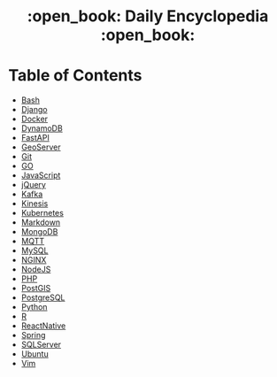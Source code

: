<div align="center">
  <h1>:open_book: Daily Encyclopedia :open_book:</h1>
</div>

# Table of Contents

- [Bash](./bash/README.md)
- [Django](./django/README.md)
- [Docker](./docker/README.md)
- [DynamoDB](./dynamodb/README.md)
- [FastAPI](./fastapi/README.md)
- [GeoServer](./geoserver/README.md)
- [Git](./git/README.md)
- [GO](./go/README.md)
- [JavaScript](./javascript/README.md)
- [jQuery](./jquery/README.md)
- [Kafka](./kafka/README.md)
- [Kinesis](./kinesis/README.md)
- [Kubernetes](./kubernetes/README.md)
- [Markdown](./markdown/README.md)
- [MongoDB](./mongodb/README.md)
- [MQTT](./mqtt/README.md)
- [MySQL](./mysql/README.md)
- [NGINX](./nginx/README.md)
- [NodeJS](./nodejs/README.md)
- [PHP](./php/README.md)
- [PostGIS](./postgis/README.md)
- [PostgreSQL](./postgresql/README.md)
- [Python](./python/README.md)
- [R](./r/README.md)
- [ReactNative](./react-native/README.md)
- [Spring](./spring/README.md)
- [SQLServer](./sql-server/README.md)
- [Ubuntu](./ubuntu/README.md)
- [Vim](./vim/README.md)
